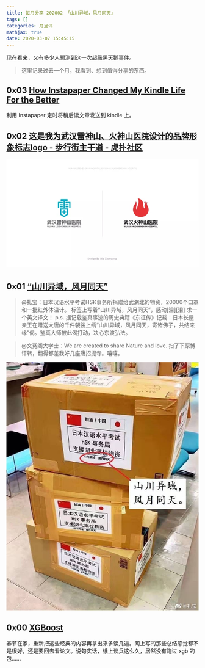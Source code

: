 ```yaml
---
title: 每月分享 202002 「山川异域，风月同天」
tags: []
categories: 月旦评
mathjax: true
date: 2020-03-07 15:45:15
---
```



现在看来，又有多少人预测到这一次超级黑天鹅事件。

<!-- more -->


> 这里记录过去一个月，我看到、想到值得分享的东西。

## 0x03 [How Instapaper Changed My Kindle Life For the Better](https://www.guidingtech.com/29107/instapaper-kindle-merits/) 

利用 Instapaper 定时将稍后读文章发送到 kindle 上。

## 0x02 [这是我为武汉雷神山、火神山医院设计的品牌形象标志logo - 步行街主干道 - 虎扑社区](https://bbs.hupu.com/32137599.html)

![](/file/15807855350677.jpg)

## 0x01 [“山川异域，风月同天”](https://weibo.com/1218287234/Is1lGejd6?type=comment#_rnd1580519347991)

>@扎宝：日本汉语水平考试HSK事务所捐赠给武湖北的物资，20000个口罩和一批红外体温计。
标签上写着“山川异域，风月同天”，感动[泪][泪]
求一个英文译文！
>p.s. 据记载鉴真事迹的历史典籍《东征传》记载：日本长屋亲王在赠送大唐的千件袈裟上绣“山川异域，风月同天，寄诸佛子，共结来缘”偈。鉴真大师被此偈打动，决心东渡弘法。

>@文冤阁大学士：We are created to share Nature and love. 扫了下原博评转，翻得都差我好几座唐招提寺。嘻嘻。

![](/file/15807341522123.jpg)

## 0x00 [XGBoost](https://arxiv.org/abs/1603.02754)

春节在家，重新把这些经典的内容再拿出来多读几遍。网上写的那些总结感觉都不是很好，还是要回去看论文。说句实话，纸上谈兵这么久，居然没有跑过 xgb 的包……
